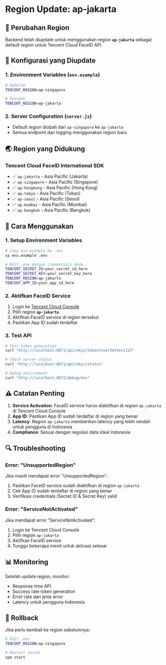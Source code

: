 # Region Update: ap-jakarta

## 📍 Perubahan Region

Backend telah diupdate untuk menggunakan region **`ap-jakarta`** sebagai default region untuk Tencent Cloud FaceID API.

## 🔧 Konfigurasi yang Diupdate

### 1. Environment Variables (`env.example`)
```bash
# Sebelum
TENCENT_REGION=ap-singapore

# Sesudah
TENCENT_REGION=ap-jakarta
```

### 2. Server Configuration (`server.js`)
- Default region diubah dari `ap-singapore` ke `ap-jakarta`
- Semua endpoint dan logging menggunakan region baru

## 🌏 Region yang Didukung

### Tencent Cloud FaceID International SDK
- ✅ `ap-jakarta` - Asia Pacific (Jakarta)
- ✅ `ap-singapore` - Asia Pacific (Singapore)
- ✅ `ap-hongkong` - Asia Pacific (Hong Kong)
- ✅ `ap-tokyo` - Asia Pacific (Tokyo)
- ✅ `ap-seoul` - Asia Pacific (Seoul)
- ✅ `ap-mumbai` - Asia Pacific (Mumbai)
- ✅ `ap-bangkok` - Asia Pacific (Bangkok)

## 🚀 Cara Menggunakan

### 1. Setup Environment Variables
```bash
# Copy env.example ke .env
cp env.example .env

# Edit .env dengan credentials Anda
TENCENT_SECRET_ID=your_secret_id_here
TENCENT_SECRET_KEY=your_secret_key_here
TENCENT_REGION=ap-jakarta
TENCENT_APP_ID=your_app_id_here
```

### 2. Aktifkan FaceID Service
1. Login ke [Tencent Cloud Console](https://console.cloud.tencent.com/)
2. Pilih region **`ap-jakarta`**
3. Aktifkan FaceID service di region tersebut
4. Pastikan App ID sudah terdaftar

### 3. Test API
```bash
# Test token generation
curl "http://localhost:8071/api/ekyc/token?userId=test123"

# Check server status
curl "http://localhost:8071/api/ekyc/status"

# Debug environment
curl "http://localhost:8071/debug/env"
```

## ⚠️ Catatan Penting

1. **Service Activation**: FaceID service harus diaktifkan di region `ap-jakarta` di Tencent Cloud Console
2. **App ID**: Pastikan App ID sudah terdaftar di region yang benar
3. **Latency**: Region `ap-jakarta` memberikan latency yang lebih rendah untuk pengguna di Indonesia
4. **Compliance**: Sesuai dengan regulasi data lokal Indonesia

## 🔍 Troubleshooting

### Error: "UnsupportedRegion"
Jika masih mendapat error "UnsupportedRegion":
1. Pastikan FaceID service sudah diaktifkan di region `ap-jakarta`
2. Cek App ID sudah terdaftar di region yang benar
3. Verifikasi credentials (Secret ID & Secret Key) valid

### Error: "ServiceNotActivated"
Jika mendapat error "ServiceNotActivated":
1. Login ke Tencent Cloud Console
2. Pilih region `ap-jakarta`
3. Aktifkan FaceID service
4. Tunggu beberapa menit untuk aktivasi selesai

## 📊 Monitoring

Setelah update region, monitor:
- Response time API
- Success rate token generation
- Error rate dan jenis error
- Latency untuk pengguna Indonesia

## 🔄 Rollback

Jika perlu kembali ke region sebelumnya:
```bash
# Edit .env
TENCENT_REGION=ap-singapore

# Restart server
npm start
``` 